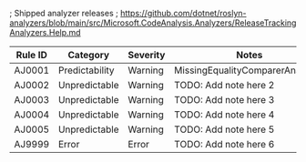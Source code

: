 ; Shipped analyzer releases
; https://github.com/dotnet/roslyn-analyzers/blob/main/src/Microsoft.CodeAnalysis.Analyzers/ReleaseTrackingAnalyzers.Help.md

Rule ID | Category       | Severity | Notes
--------|----------------|----------|-------
AJ0001  | Predictability | Warning  | MissingEqualityComparerAnalyzer;
AJ0002  | Unpredictable  | Warning  | TODO: Add note here 2
AJ0003  | Unpredictable  | Warning  | TODO: Add note here 3
AJ0004  | Unpredictable  | Warning  | TODO: Add note here 4
AJ0005  | Unpredictable  | Warning  | TODO: Add note here 5
AJ9999  | Error          | Error    | TODO: Add note here 6
